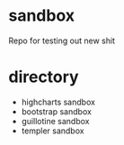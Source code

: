 # sandbox
Repo for testing out new shit

# directory
- highcharts sandbox
- bootstrap sandbox
- guillotine sandbox
- templer sandbox